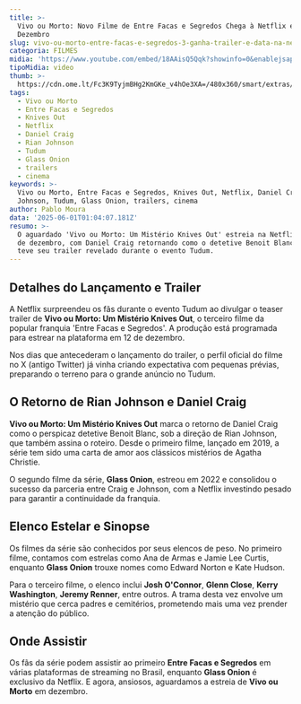 ```yaml
---
title: >-
  Vivo ou Morto: Novo Filme de Entre Facas e Segredos Chega à Netflix em
  Dezembro
slug: vivo-ou-morto-entre-facas-e-segredos-3-ganha-trailer-e-data-na-netflix
categoria: FILMES
midia: 'https://www.youtube.com/embed/18AAisQ5Qqk?showinfo=0&enablejsapi=1'
tipoMidia: video
thumb: >-
  https://cdn.ome.lt/Fc3K9TyjmBHg2KmGKe_v4hOe3XA=/480x360/smart/extras/conteudos/sem_titulo18_L3qWCFP.png
tags:
  - Vivo ou Morto
  - Entre Facas e Segredos
  - Knives Out
  - Netflix
  - Daniel Craig
  - Rian Johnson
  - Tudum
  - Glass Onion
  - trailers
  - cinema
keywords: >-
  Vivo ou Morto, Entre Facas e Segredos, Knives Out, Netflix, Daniel Craig, Rian
  Johnson, Tudum, Glass Onion, trailers, cinema
author: Pablo Moura
data: '2025-06-01T01:04:07.181Z'
resumo: >-
  O aguardado 'Vivo ou Morto: Um Mistério Knives Out' estreia na Netflix em 12
  de dezembro, com Daniel Craig retornando como o detetive Benoit Blanc. O filme
  teve seu trailer revelado durante o evento Tudum.
---
```


## Detalhes do Lançamento e Trailer

A Netflix surpreendeu os fãs durante o evento Tudum ao divulgar o teaser trailer de **Vivo ou Morto: Um Mistério Knives Out**, o terceiro filme da popular franquia 'Entre Facas e Segredos'. A produção está programada para estrear na plataforma em 12 de dezembro.

Nos dias que antecederam o lançamento do trailer, o perfil oficial do filme no X (antigo Twitter) já vinha criando expectativa com pequenas prévias, preparando o terreno para o grande anúncio no Tudum.

## O Retorno de Rian Johnson e Daniel Craig

**Vivo ou Morto: Um Mistério Knives Out** marca o retorno de Daniel Craig como o perspicaz detetive Benoit Blanc, sob a direção de Rian Johnson, que também assina o roteiro. Desde o primeiro filme, lançado em 2019, a série tem sido uma carta de amor aos clássicos mistérios de Agatha Christie.

O segundo filme da série, **Glass Onion**, estreou em 2022 e consolidou o sucesso da parceria entre Craig e Johnson, com a Netflix investindo pesado para garantir a continuidade da franquia.

## Elenco Estelar e Sinopse

Os filmes da série são conhecidos por seus elencos de peso. No primeiro filme, contamos com estrelas como Ana de Armas e Jamie Lee Curtis, enquanto **Glass Onion** trouxe nomes como Edward Norton e Kate Hudson.

Para o terceiro filme, o elenco inclui **Josh O'Connor**, **Glenn Close**, **Kerry Washington**, **Jeremy Renner**, entre outros. A trama desta vez envolve um mistério que cerca padres e cemitérios, prometendo mais uma vez prender a atenção do público.

## Onde Assistir

Os fãs da série podem assistir ao primeiro **Entre Facas e Segredos** em várias plataformas de streaming no Brasil, enquanto **Glass Onion** é exclusivo da Netflix. E agora, ansiosos, aguardamos a estreia de **Vivo ou Morto** em dezembro.

